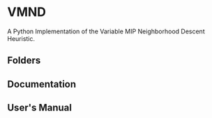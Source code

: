 # VMND
A Python Implementation of the Variable MIP Neighborhood Descent Heuristic.

## Folders

## Documentation

## User's Manual

